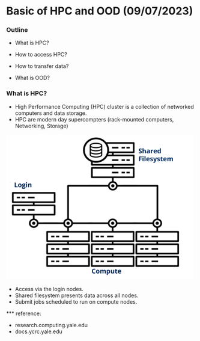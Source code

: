 # Basic of HPC and OOD (09/07/2023)


### Outline

* What is HPC?

* How to access HPC?

* How to transfer data?

* What is OOD?


### What is HPC?

* High Performance Computing (HPC) cluster is a collection of networked computers and data storage.
* HPC are modern day supercompters (rack-mounted computers, Networking, Storage)


<p><img width="500" src="https://github.com/MingyuYang-Yale/BENG469/blob/main/SP21/Assignment1/clusters.png" alt="foo bar" title="train &amp; tracks" /></p>


* Access via the login nodes.
* Shared filesystem presents data across all nodes.
* Submit jobs scheduled to run on compute nodes.

*** reference:

- research.computing.yale.edu
- docs.ycrc.yale.edu
